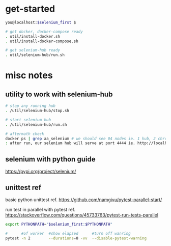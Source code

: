 # get-started
```bash
you@localhost:$selenium_first $

# get docker, docker-compose ready
. util/install-docker.sh
. util/install-docker-compose.sh

# get selenium-hub ready 
. util/selenium-hub/run.sh
```


# misc notes

## utility to work with selenium-hub
```bash
# stop any running hub
. /util/selenium-hub/stop.sh

# start selenium hub
. /util/selenium-hub/run.sh

# aftermath check
docker ps | grep aa_selenium # we should see 04 nodes ie. 1 hub, 2 chrome, 1 firefox
: after run, our selenium hub will serve at port 4444 ie. http://localhost:4444/wd/hub

```

## selenium with python guide
https://pypi.org/project/selenium/

## unittest ref
basic python unittest
ref. https://github.com/namgivu/pytest-parallel-start/

run test in parallel with pytest
ref. https://stackoverflow.com/questions/45733763/pytest-run-tests-parallel
```bash
export PYTHONPATH="$selenium_first:$PYTHONPATH"

#      #of worker  #show elapsed      #turn off wanring
pytest -n 2        --durations=0 -vv  --disable-pytest-warning
```
